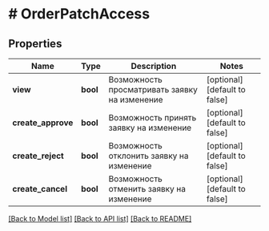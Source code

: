 # # OrderPatchAccess

## Properties

Name | Type | Description | Notes
------------ | ------------- | ------------- | -------------
**view** | **bool** | Возможность просматривать заявку на изменение | [optional] [default to false]
**create_approve** | **bool** | Возможность принять заявку на изменение | [optional] [default to false]
**create_reject** | **bool** | Возможность отклонить заявку на изменение | [optional] [default to false]
**create_cancel** | **bool** | Возможность отменить заявку на изменение | [optional] [default to false]

[[Back to Model list]](../../README.md#models) [[Back to API list]](../../README.md#endpoints) [[Back to README]](../../README.md)
